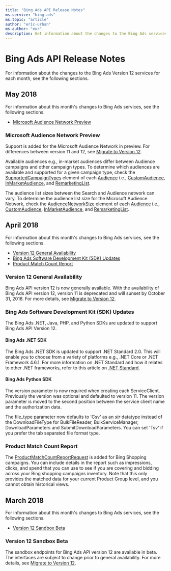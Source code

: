 ```yaml
---
title: "Bing Ads API Release Notes"
ms.service: "bing-ads"
ms.topic: "article"
author: "eric-urban"
ms.author: "eur"
description: Get information about the changes to the Bing Ads services for each month.
---
```

# Bing Ads API Release Notes
For information about the changes to the Bing Ads Version 12 services for each month, see the following sections. 

## <a name="may2018"></a>May 2018
For information about this month's changes to Bing Ads services, see the following sections.

-   [Microsoft Audience Network Preview](#audiencenetwork-may2018)  

### <a name="audiencenetwork-may2018"></a>Microsoft Audience Network Preview
Support is added for the Microsoft Audience Network in preview. For differences between version 11 and 12, see [Migrate to Version 12](migration-guide.md). 

Available audiences e.g., in-market audiences differ between Audience campaigns and other campaign types. To determine which audiences are available and supported for a given campaign type, check the [SupportedCampaignTypes](../campaign-management-service/audience.md#supportedcampaigntypes) element of each [Audience](../campaign-management-service/audience.md) i.e., [CustomAudience](../campaign-management-service/customaudience.md#supportedcampaigntypes), [InMarketAudience](../campaign-management-service/inmarketaudience.md#supportedcampaigntypes), and [RemarketingList](../campaign-management-service/remarketinglist.md#supportedcampaigntypes). 

The audience list sizes between the Search and Audience network can vary. To determine the audience list size for the Microsoft Audience Network, check the [AudienceNetworkSize](../campaign-management-service/audience.md#audiencenetworksize) element of each [Audience](../campaign-management-service/audience.md) i.e., [CustomAudience](../campaign-management-service/customaudience.md#audiencenetworksize), [InMarketAudience](../campaign-management-service/inmarketaudience.md#audiencenetworksize), and [RemarketingList](../campaign-management-service/remarketinglist.md#audiencenetworksize). 

## <a name="april2018"></a>April 2018
For information about this month's changes to Bing Ads services, see the following sections.

-   [Version 12 General Availability](#v12-april2018)  
-   [Bing Ads Software Development Kit (SDK) Updates](#sdk-april2018)   
-   [Product Match Count Report](#reporting-productmatchcount-april2018)   

### <a name="v12-april2018"></a>Version 12 General Availability
Bing Ads API version 12 is now generally available. With the availability of Bing Ads API version 12, version 11 is deprecated and will sunset by October 31, 2018. For more details, see [Migrate to Version 12](migration-guide.md).

### <a name="sdk-april2018"></a>Bing Ads Software Development Kit (SDK) Updates
The Bing Ads .NET, Java, PHP, and Python SDKs are updated to support Bing Ads API Version 12. 

#### <a name="netsdk-april2018"></a>Bing Ads .NET SDK
The Bing Ads .NET SDK is updated to support .NET Standard 2.0. This will enable you to choose from a variety of platforms e.g., .NET Core or .NET Framework 4.6.1. For more information on .NET Standard and how it relates to other .NET frameworks, refer to this article on [.NET Standard](https://docs.microsoft.com/en-us/dotnet/standard/net-standard). 

#### <a name="pythonsdk-april2018"></a>Bing Ads Python SDK
The version parameter is now required when creating each ServiceClient. Previously the version was optional and defaulted to version 11. The version parameter is moved to the second position between the service client name and the authorization data. 

The file_type parameter now defaults to 'Csv' as an *str* datatype instead of the DownloadFileType for BulkFileReader, BulkServiceManager, DownloadParameters and SubmitDownloadParameters. You can set 'Tsv' if you prefer the tab separated file format type.

### <a name="reporting-productmatchcount-april2018"></a>Product Match Count Report
The [ProductMatchCountReportRequest](../reporting-service/productmatchcountreportrequest.md) is added for Bing Shopping campaigns. You can include details in the report such as impressions, clicks, and spend that you can use to see if you are covering and bidding across your Bing shopping campaigns inventory. Note that this only provides the matched data for your current Product Group level, and you cannot obtain historical views.

## <a name="march2018"></a>March 2018
For information about this month's changes to Bing Ads services, see the following sections.

-   [Version 12 Sandbox Beta](#v12-march2018)  

### <a name="v12-march2018"></a>Version 12 Sandbox Beta
The sandbox endpoints for Bing Ads API version 12 are available in beta. The interfaces are subject to change prior to general availability. For more details, see [Migrate to Version 12](migration-guide.md).
